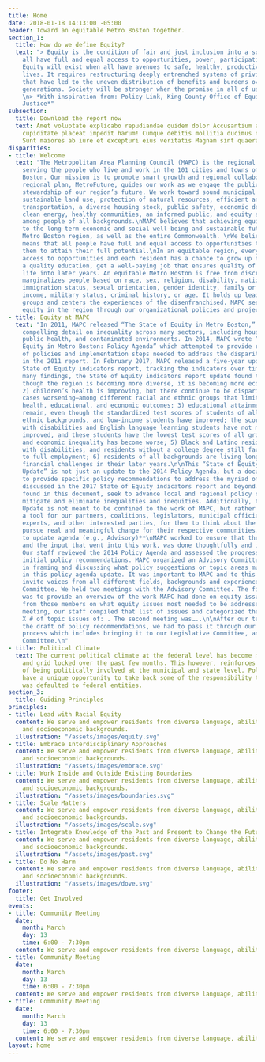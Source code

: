 ```yaml
---
title: Home
date: 2018-01-18 14:13:00 -05:00
header: Toward an equitable Metro Boston together.
section_1:
  title: How do we define Equity?
  text: "> Equity is the condition of fair and just inclusion into a society in which
    all have full and equal access to opportunities, power, participation and resources.
    Equity will exist when all have avenues to safe, healthy, productive, and fulfilling
    lives. It requires restructuring deeply entrenched systems of privilege and oppression
    that have led to the uneven distribution of benefits and burdens over multiple
    generations. Society will be stronger when the promise in all of us is actualized.\\\n>
    \n> *With inspiration from: Policy Link, King County Office of Equity and Social
    Justice*"
subsection:
  title: Download the report now
  text: Amet voluptate explicabo repudiandae quidem dolor Accusantium adipisci rerum
    cupiditate placeat impedit harum! Cumque debitis mollitia ducimus nemo iusto?
    Sunt maiores ab iure et excepturi eius veritatis Magnam sint quaerat?
disparities:
- title: Welcome
  text: "The Metropolitan Area Planning Council (MAPC) is the regional planning agency
    serving the people who live and work in the 101 cities and towns of Metropolitan
    Boston. Our mission is to promote smart growth and regional collaboration. Our
    regional plan, MetroFuture, guides our work as we engage the public in responsible
    stewardship of our region’s future. We work toward sound municipal management,
    sustainable land use, protection of natural resources, efficient and affordable
    transportation, a diverse housing stock, public safety, economic development,
    clean energy, healthy communities, an informed public, and equity and opportunity
    among people of all backgrounds.\nMAPC believes that achieving equity is paramount
    to the long-term economic and social well-being and sustainable future of the
    Metro Boston region, as well as the entire Commonwealth. \nWe believe that equity
    means that all people have full and equal access to opportunities that enable
    them to attain their full potential.\nIn an equitable region, everyone has equal
    access to opportunities and each resident has a chance to grow up healthy, receive
    a quality education, get a well-paying job that ensures quality of life, and enjoy
    life into later years. An equitable Metro Boston is free from discrimination that
    marginalizes people based on race, sex, religion, disability, national origin,
    immigration status, sexual orientation, gender identity, family or marital status,
    income, military status, criminal history, or age. It holds up leaders from marginalized
    groups and centers the experiences of the disenfranchised. MAPC seeks to advance
    equity in the region through our organizational policies and project selection. "
- title: Equity at MAPC
  text: "In 2011, MAPC released “The State of Equity in Metro Boston,” a report providing
    compelling detail on inequality across many sectors, including housing, transportation,
    public health, and contaminated environments. In 2014, MAPC wrote “The State of
    Equity in Metro Boston: Policy Agenda” which attempted to provide recommendations
    of policies and implementation steps needed to address the disparities highlighted
    in the 2011 report. In February 2017, MAPC released a five-year update to the
    State of Equity indicators report, tracking the indicators over time. \n\nOf the
    many findings, the State of Equity indicators report update found that 1) even
    though the region is becoming more diverse, it is becoming more economically segregated;
    2) children’s health is improving, but there continue to be disparities—in some
    cases worsening—among different racial and ethnic groups that limit their long-term
    health, educational, and economic outcomes; 3) educational attainment disparities
    remain, even though the standardized test scores of students of all racial and
    ethnic backgrounds, and low-income students have improved; the scores of students
    with disabilities and English language learning students have not meaningfully
    improved, and these students have the lowest test scores of all groups 4) income
    and economic inequality has become worse; 5) Black and Latino residents, residents
    with disabilities, and residents without a college degree still face barriers
    to full employment; 6) residents of all backgrounds are living longer, but face
    financial challenges in their later years.\n\nThis “State of Equity Policy Agenda
    Update” is not just an update to the 2014 Policy Agenda, but a document meant
    to provide specific policy recommendations to address the myriad of disparities
    discussed in the 2017 State of Equity indicators report and beyond. The recommendations
    found in this document, seek to advance local and regional policy changes that
    mitigate and eliminate inequalities and inequities. Additionally, the Policy Agenda
    Update is not meant to be confined to the work of MAPC, but rather to serve as
    a tool for our partners, coalitions, legislators, municipal officials, policy
    experts, and other interested parties, for them to think about the ways they can
    pursue real and meaningful change for their respective communities. \n\n# **Process
    to update agenda (e.g., Advisory)**\nMAPC worked to ensure that the Policy Agenda
    and the input that went into this work, was done thoughtfully and intentionally.
    Our staff reviewed the 2014 Policy Agenda and assessed the progress made on those
    initial policy recommendations. MAPC organized an Advisory Committee to assist
    in framing and discussing what policy suggestions or topic areas must be included
    in this policy agenda update. It was important to MAPC and to this document, to
    invite voices from all different fields, backgrounds and experiences to our Advisory
    Committee. We held two meetings with the Advisory Committee. The first meeting
    was to provide an overview of the work MAPC had done on equity issues and to hear
    from those members on what equity issues most needed to be addressed. From this
    meeting, our staff compiled that list of issues and categorized them into the
    X # of topic issues of: . The second meeting was…..\n\nAfter our team completed
    the draft of policy recommendations, we had to pass it through our internal approval
    process which includes bringing it to our Legislative Committee, and then Executive
    Committee.\n"
- title: Political Climate
  text: The current political climate at the federal level has become more partisan
    and grid locked over the past few months. This however, reinforces the importance
    of being politically involved at the municipal and state level. Policymakers now
    have a unique opportunity to take back some of the responsibility that at times
    was defaulted to federal entities.
section_3:
  title: Guiding Principles
principles:
- title: Lead with Racial Equity
  content: We serve and empower residents from diverse language, ability, geographic,
    and socioeconomic backgrounds.
  illustration: "/assets/images/equity.svg"
- title: Embrace Interdisciplinary Approaches
  content: We serve and empower residents from diverse language, ability, geographic,
    and socioeconomic backgrounds.
  illustration: "/assets/images/embrace.svg"
- title: Work Inside and Outside Existing Boundaries
  content: We serve and empower residents from diverse language, ability, geographic,
    and socioeconomic backgrounds.
  illustration: "/assets/images/boundaries.svg"
- title: Scale Matters
  content: We serve and empower residents from diverse language, ability, geographic,
    and socioeconomic backgrounds.
  illustration: "/assets/images/scale.svg"
- title: Integrate Knowledge of the Past and Present to Change the Future
  content: We serve and empower residents from diverse language, ability, geographic,
    and socioeconomic backgrounds.
  illustration: "/assets/images/past.svg"
- title: Do No Harm
  content: We serve and empower residents from diverse language, ability, geographic,
    and socioeconomic backgrounds.
  illustration: "/assets/images/dove.svg"
footer:
  title: Get Involved
events:
- title: Community Meeting
  date:
    month: March
    day: 13
    time: 6:00 - 7:30pm
  content: We serve and empower residents from diverse language, ability, geographic
- title: Community Meeting
  date:
    month: March
    day: 13
    time: 6:00 - 7:30pm
  content: We serve and empower residents from diverse language, ability, geographic
- title: Community Meeting
  date:
    month: March
    day: 13
    time: 6:00 - 7:30pm
  content: We serve and empower residents from diverse language, ability, geographic
layout: home
---
```


